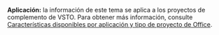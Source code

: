   **Aplicación:** la información de este tema se aplica a los proyectos de complemento de VSTO. Para obtener más información, consulte [Características disponibles por aplicación y tipo de proyecto de Office](../../vsto/features-available-by-office-application-and-project-type.md).

  